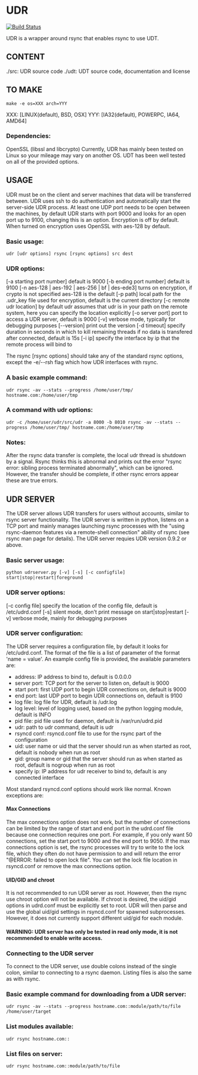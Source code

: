 UDR
===

[![Build Status](https://travis-ci.org/LabAdvComp/UDR.svg?branch=master)](https://travis-ci.org/LabAdvComp/UDR)

UDR is a wrapper around rsync that enables rsync to use UDT.

CONTENT
-------
./src:     UDR source code
./udt:	   UDT source code, documentation and license

TO MAKE
-------
    make -e os=XXX arch=YYY

XXX: [LINUX(default), BSD, OSX]
YYY: [IA32(default), POWERPC, IA64, AMD64]

### Dependencies:
OpenSSL (libssl and libcrypto)
Currently, UDR has mainly been tested on Linux so your mileage may vary on another OS. UDT has been well tested on all of the provided options.

USAGE
------
UDR must be on the client and server machines that data will be transferred between. UDR uses ssh to do authentication and automatically start the server-side UDR process. At least one UDP port needs to be open between the machines, by default UDR starts with port 9000 and looks for an open port up to 9100, changing this is an option. Encryption is off by default. When turned on encryption uses OpenSSL with aes-128 by default.

### Basic usage:
    udr [udr options] rsync [rsync options] src dest

### UDR options:
[-a starting port number] default is 9000
[-b ending port number] default is 9100
[-n aes-128 | aes-192 | aes-256 | bf | des-ede3] turns on encryption, if crypto is not specified aes-128 is the default
[-p path] local path for the .udr_key file used for encryption, default is the current directory
[-c remote udr location] by default udr assumes that udr is in your path on the remote system, here you can specify the location explicitly
[-o server port] port to access a UDR server, default is 9000
[-v] verbose mode, typically for debugging purposes
[--version] print out the version
[-d timeout] specify duration in seconds in which to kill remaining threads if no data is transfered after connected, default is 15s
[-i ip] specify the interface by ip that the remote process will bind to

The rsync [rsync options] should take any of the standard rsync options, except the -e/--rsh flag which how UDR interfaces with rsync.

### A basic example command:
    udr rsync -av --stats --progress /home/user/tmp/ hostname.com:/home/user/tmp

### A command with udr options:
    udr -c /home/user/udr/src/udr -a 8000 -b 8010 rsync -av --stats --progress /home/user/tmp/ hostname.com:/home/user/tmp

### Notes:
After the rsync data transfer is complete, the local udr thread is shutdown by a signal. Rsync thinks this is abnormal and prints out the error "rsync error: sibling process terminated abnormally", which can be ignored. However, the transfer should be complete, if other rsync errors appear these are true errors.

UDR SERVER
----------
The UDR server allows UDR transfers for users without accounts, similar to rsync server functionality. The UDR server is written in python, listens on a TCP port and mainly manages launching rsync processes with the "using rsync-daemon features via a remote-shell connection" ability of rsync (see rsync man page for details). The UDR server requies UDR version 0.9.2 or above.

### Basic server usage:
    python udrserver.py [-v] [-s] [-c configfile] start|stop|restart|foreground

### UDR server options:
[-c config file] specify the location of the config file, default is /etc/udrd.conf
[-s] silent mode, don't print message on start|stop|restart
[-v] verbose mode, mainly for debugging purposes

### UDR server configuration:
The UDR server requires a configuration file, by default it looks for /etc/udrd.conf. The format of the file is a list of parameter of the format 'name = value'. An example config file is provided, the available parameters are:

- address: IP address to bind to, default is 0.0.0.0
- server port: TCP port for the server to listen on, default is 9000
- start port: first UDP port to begin UDR connections on, default is 9000
- end port: last UDP port to begin UDR connections on, default is 9100
- log file: log file for UDR, default is <current working dir>/udr.log
- log level: level of logging used, based on the python logging module, default is INFO
- pid file: pid file used for daemon, default is /var/run/udrd.pid
- udr: path to udr command, default is udr
- rsyncd conf: rsyncd.conf file to use for the rsync part of the configuration
- uid: user name or uid that the server should run as when started as root, default is nobody when run as root
- gid: group name or gid that the server should run as when started as root, default is nogroup when run as root
- specify ip: IP address for udr receiver to bind to, default is any connected interface

Most standard rsyncd.conf options should work like normal. Known exceptions are:

#### Max Connections
The max connections option does not work, but the number of connections can be limited by the range of start and end port in the udrd.conf file because one connection requires one port. For example, if you only want 50 connections, set the start port to 9000 and the end port to 9050. If the max connections option is set, the rsync processes will try to write to the lock file, which they often do not have permission to and will return the error "@ERROR: failed to open lock file". You can set the lock file location in rsyncd.conf or remove the max connections option.

#### UID/GID and chroot
It is not recommended to run UDR server as root. However, then the rsync use chroot option will not be available. If chroot is desired, the uid/gid options in udrd.conf must be explicitly set to root. UDR will then parse and use the global uid/gid settings in rsyncd.conf for spawned subprocesses. However, it does not currently support different uid/gid for each module.

#### WARNING: UDR server has only be tested in read only mode, it is not recommended to enable write access.

### Connecting to the UDR server
To connect to the UDR server, use double colons instead of the single colon, similar to connecting to a rsync daemon. Listing files is also the same as with rsync.

### Basic example command for downloading from a UDR server:
    udr rsync -av --stats --progress hostname.com::module/path/to/file /home/user/target

### List modules available:
    udr rsync hostname.com::

### List files on server:
    udr rsync hostname.com::module/path/to/file

